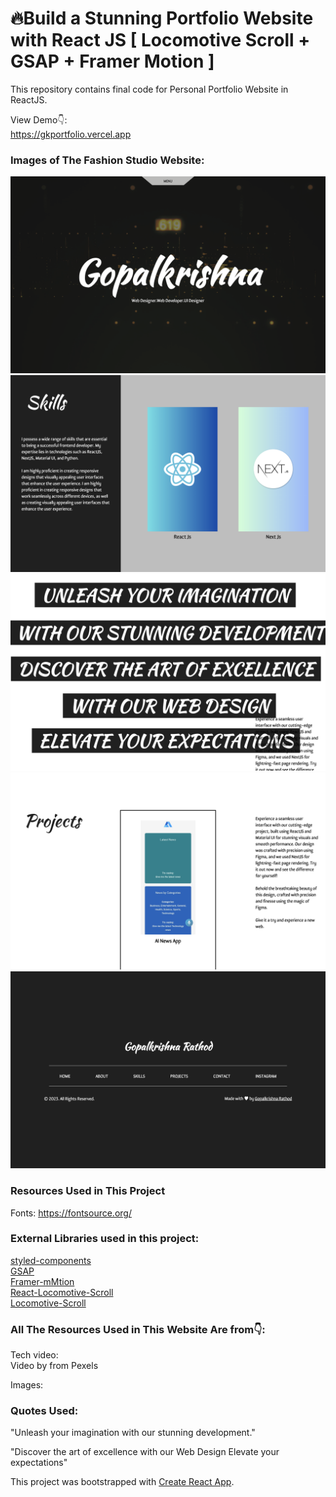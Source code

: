 # 🔥Build a Stunning Portfolio Website with React JS [ Locomotive Scroll + GSAP + Framer Motion ]



This repository contains final code for Personal Portfolio Website in ReactJS. <br />

View Demo👇: <br />
https://gkportfolio.vercel.app <br />



### Images of The Fashion Studio Website:
![HOME](https://github.com/Guruprasad20/portfolio/blob/main/src/assets/preview/Screenshot%202023-04-13%20at%2014.45.48.png)
![SKILLS](https://github.com/Guruprasad20/portfolio/blob/main/src/assets/preview/Screenshot%202023-04-13%20at%2014.45.57.png)
![QUOTES](https://github.com/Guruprasad20/portfolio/blob/main/src/assets/preview/Screenshot%202023-04-13%20at%2014.46.05.png)
![PROJECT](https://github.com/Guruprasad20/portfolio/blob/main/src/assets/preview/Screenshot%202023-04-13%20at%2014.46.12.png)
![CONTACT](https://github.com/Guruprasad20/portfolio/blob/main/src/assets/preview/Screenshot%202023-04-13%20at%2014.46.19.png)


### Resources Used in This Project

Fonts: https://fontsource.org/ <br />

### External Libraries used in this project: 

[styled-components](https://styled-components.com/docs/advanced) <br />
[GSAP](https://greensock.com/gsap/) <br />
[Framer-mMtion](https://www.framer.com/motion/) <br />
[React-Locomotive-Scroll](https://www.npmjs.com/package/react-locomotive-scroll) <br />
[Locomotive-Scroll](https://www.npmjs.com/package/locomotive-scroll) <br />

### All The Resources Used in This Website Are from👇:

Tech video:<br />
Video by from Pexels<br />

Images:<br />




### Quotes Used:
"Unleash your imagination with our stunning development."<br />

"Discover the art of excellence with our Web Design Elevate your expectations" <br />

This project was bootstrapped with [Create React App](https://github.com/facebook/create-react-app).

